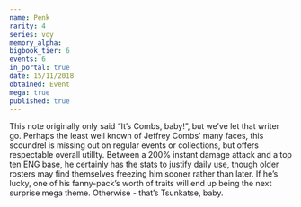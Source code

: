 ```yaml
---
name: Penk
rarity: 4
series: voy
memory_alpha:
bigbook_tier: 6
events: 6
in_portal: true
date: 15/11/2018
obtained: Event
mega: true
published: true
---
```


This note originally only said “It’s Combs, baby!”, but we’ve let that writer go. Perhaps the least well known of Jeffrey Combs’ many faces, this scoundrel is missing out on regular events or collections, but offers respectable overall utilIty. Between a 200% instant damage attack and a top ten ENG base, he certainly has the stats to justify daily use, though older rosters may find themselves freezing him sooner rather than later. If he’s lucky, one of his fanny-pack’s worth of traits will end up being the next surprise mega theme. Otherwise - that’s Tsunkatse, baby.
